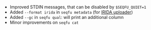 * Improved STDIN messages, that can be disabled by `$SEQFU_QUIET=1`
* Added `--format irida` in `seqfu metadata` (for [IRIDA uploader](https://github.com/phac-nml/irida-uploader))
* Added `--gc` in `seqfu qual`: will print an additional column
* Minor improvements on `seqfu cat`